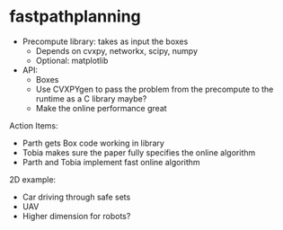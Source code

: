 # fastpathplanning

 - Precompute library: takes as input the boxes
    - Depends on cvxpy, networkx, scipy, numpy
    - Optional: matplotlib
 - API:
   - Boxes 
   - Use CVXPYgen to pass the problem from the precompute to the runtime as a C library maybe?
   - Make the online performance great
   
   
Action Items:
 - Parth gets Box code working in library
 - Tobia makes sure the paper fully specifies the online algorithm
 - Parth and Tobia implement fast online algorithm
 
2D example:
 - Car driving through safe sets
 - UAV
 - Higher dimension for robots?
